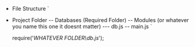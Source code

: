 

- File Structure
`
- Project Folder
  -- Databases (Required Folder)
  -- Modules (or whatever you name this one it doesnt matter)
     --- db.js
  -- main.js
  `
  
  require('*WHATEVER FOLDER\db.js*');
  
  

